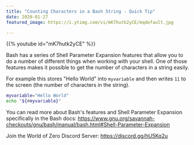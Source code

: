 ```yaml
---
title: "Counting Characters in a Bash String - Quick Tip"
date: 2020-01-27
featured_image: https://i.ytimg.com/vi/mK7hutk2yCE/mqdefault.jpg

---
```


{{% youtube id="mK7hutk2yCE" %}}

Bash has a series of Shell Parameter Expansion features that allow you to do a number of different things when working with your shell. One of those features makes it possible to get the number of characters in a string easily.

For example this stores "Hello World" into `myvariable` and then writes `11` to the screen (the number of characters in the string).

```bash
myvariable="Hello World"
echo "${#myvariable}"
```

You can read more about Bash's features and Shell Parameter Expansion specifically in the Bash docs: https://www.gnu.org/savannah-checkouts/gnu/bash/manual/bash.html#Shell-Parameter-Expansion

Join the World of Zero Discord Server: https://discord.gg/hU5Kq2u
